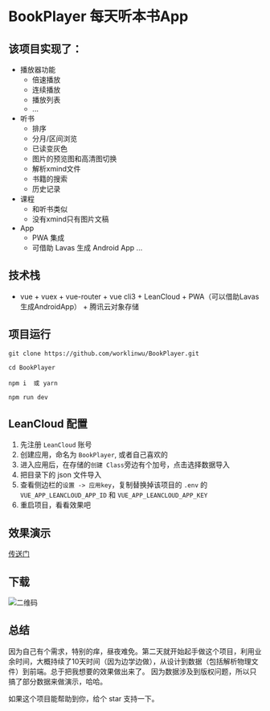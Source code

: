 # BookPlayer 每天听本书App

## 该项目实现了：
- 播放器功能
  - 倍速播放
  - 连续播放
  - 播放列表
  - ...
- 听书
  - 排序
  - 分月/区间浏览
  - 已读变灰色
  - 图片的预览图和高清图切换
  - 解析xmind文件
  - 书籍的搜索
  - 历史记录
- 课程
  - 和听书类似
  - 没有xmind只有图片文稿
- App
  - PWA 集成
  - 可借助 Lavas 生成 Android App
...

## 技术栈

- vue + vuex + vue-router + vue cli3 + LeanCloud + PWA（可以借助Lavas生成AndroidApp） + 腾讯云对象存储

## 项目运行
```
git clone https://github.com/worklinwu/BookPlayer.git

cd BookPlayer

npm i  或 yarn

npm run dev
```

## LeanCloud 配置

1. 先注册 `LeanCloud` 账号
2. 创建应用，命名为 `BookPlayer`, 或者自己喜欢的
3. 进入应用后，在存储的`创建 Class`旁边有个加号，点击选择数据导入
4. 把目录下的 json 文件导入
5. 查看侧边栏的`设置 -> 应用key`，复制替换掉该项目的 `.env` 的 `VUE_APP_LEANCLOUD_APP_ID` 和 `VUE_APP_LEANCLOUD_APP_KEY`
6. 重启项目，看看效果吧

## 效果演示
[传送门](https://book-player-preview.leanapp.cn/)

## 下载
![二维码](https://ws3.sinaimg.cn/large/006tNbRwgy1fym9fxlh8ej309y0a0aa3.jpg)

## 总结
因为自己有个需求，特别的痒，昼夜难免。第二天就开始起手做这个项目，利用业余时间，大概持续了10天时间（因为边学边做），从设计到数据（包括解析物理文件）到前端。总于把我想要的效果做出来了。
因为数据涉及到版权问题，所以只搞了部分数据来做演示，哈哈。

如果这个项目能帮助到你，给个 star 支持一下。
